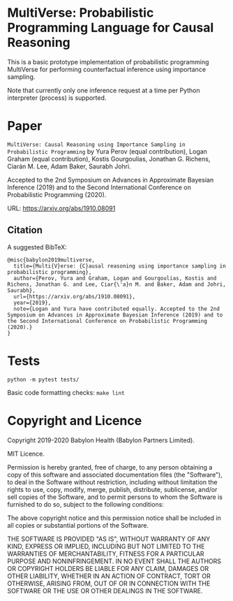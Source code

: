 # MultiVerse: Probabilistic Programming Language for Causal Reasoning

This is a basic prototype implementation of probabilistic programming MultiVerse for performing counterfactual inference using importance sampling.

Note that currently only one inference request at a time per Python interpreter (process) is supported.


# Paper

`MultiVerse: Causal Reasoning using Importance Sampling in Probabilistic Programming` by Yura Perov (equal contribution), Logan Graham (equal contribution), Kostis Gourgoulias, Jonathan G. Richens, Ciarán M. Lee, Adam Baker, Saurabh Johri.

Accepted to the 2nd Symposium on Advances in Approximate Bayesian Inference (2019) and to the Second International Conference on Probabilistic Programming (2020).

URL: https://arxiv.org/abs/1910.08091

## Citation

A suggested BibTeX:

```
@misc{babylon2019multiverse,
  title={Multi{V}erse: {C}ausal reasoning using importance sampling in probabilistic programming},
  author={Perov, Yura and Graham, Logan and Gourgoulias, Kostis and Richens, Jonathan G. and Lee, Ciar{\'a}n M. and Baker, Adam and Johri, Saurabh},
  url={https://arxiv.org/abs/1910.08091},
  year={2019},
  note={Logan and Yura have contributed equally. Accepted to the 2nd Symposium on Advances in Approximate Bayesian Inference (2019) and to the Second International Conference on Probabilistic Programming (2020).}
}
```


# Tests

```
python -m pytest tests/
```

Basic code formatting checks:
`make lint`


# Copyright and Licence

Copyright 2019-2020 Babylon Health (Babylon Partners Limited).

MIT Licence.

Permission is hereby granted, free of charge, to any person obtaining a copy of this software and associated documentation files (the "Software"), to deal in the Software without restriction, including without limitation the rights to use, copy, modify, merge, publish, distribute, sublicense, and/or sell copies of the Software, and to permit persons to whom the Software is furnished to do so, subject to the following conditions:

The above copyright notice and this permission notice shall be included in all copies or substantial portions of the Software.

THE SOFTWARE IS PROVIDED "AS IS", WITHOUT WARRANTY OF ANY KIND, EXPRESS OR IMPLIED, INCLUDING BUT NOT LIMITED TO THE WARRANTIES OF MERCHANTABILITY, FITNESS FOR A PARTICULAR PURPOSE AND NONINFRINGEMENT. IN NO EVENT SHALL THE AUTHORS OR COPYRIGHT HOLDERS BE LIABLE FOR ANY CLAIM, DAMAGES OR OTHER LIABILITY, WHETHER IN AN ACTION OF CONTRACT, TORT OR OTHERWISE, ARISING FROM, OUT OF OR IN CONNECTION WITH THE SOFTWARE OR THE USE OR OTHER DEALINGS IN THE SOFTWARE.
